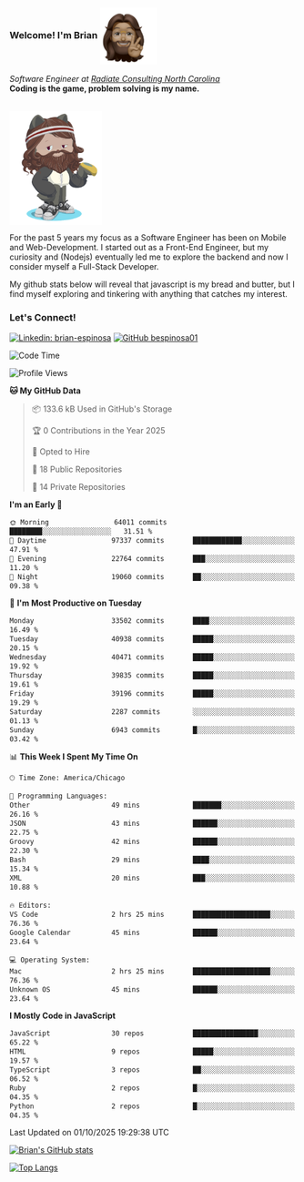 ###  Welcome! I'm Brian <img align="center" src="https://github.com/bespinosa01/bespinosa01/blob/main/assets/peace-animoji.png" height="100" /></h2>
<p><em>Software Engineer at <a href="https://www.radiateconsulting.coop/north-carolina-tech-coop">Radiate Consulting North Carolina</a>
 <br/>
<!-- </br>Developer Consultant at <a href="https://codethedream.org/">Code The Dream</a> -->
</em> <b>Coding is the game, problem solving is my name.</b></p>

<br/>


 <img align="center" src="https://github.com/bespinosa01/bespinosa01/blob/main/assets/octo-me.png" height="200" /> 
 <p>
 For the past 5 years my focus as a Software Engineer has been on Mobile and Web-Development. I started out as a Front-End Engineer, but my curiosity and (Nodejs) eventually led me to explore the backend and now I consider myself a Full-Stack Developer.
</p>
<p>
 My github stats below will reveal that javascript is my bread and butter, but I find myself exploring and tinkering with anything that catches my interest. 
 </p>
 
 
### Let's Connect!

[![Linkedin: brian-espinosa](https://img.shields.io/badge/-brian--espinosa-blue?style=flat-square&logo=Linkedin&logoColor=white&link=https://www.linkedin.com/in/brian-espinosa/)](https://www.linkedin.com/in/brian-espinosa/)
[![GitHub bespinosa01](https://img.shields.io/github/followers/bespinosa01?label=follow&style=social)](https://github.com/bespinosa01)



<!--START_SECTION:waka-->
![Code Time](http://img.shields.io/badge/Code%20Time-1%2C827%20hrs%2054%20mins-blue)

![Profile Views](http://img.shields.io/badge/Profile%20Views-0-blue)

**🐱 My GitHub Data** 

> 📦 133.6 kB Used in GitHub's Storage 
 > 
> 🏆 0 Contributions in the Year 2025
 > 
> 💼 Opted to Hire
 > 
> 📜 18 Public Repositories 
 > 
> 🔑 14 Private Repositories 
 > 
**I'm an Early 🐤** 

```text
🌞 Morning                64011 commits       ████████░░░░░░░░░░░░░░░░░   31.51 % 
🌆 Daytime                97337 commits       ████████████░░░░░░░░░░░░░   47.91 % 
🌃 Evening                22764 commits       ███░░░░░░░░░░░░░░░░░░░░░░   11.20 % 
🌙 Night                  19060 commits       ██░░░░░░░░░░░░░░░░░░░░░░░   09.38 % 
```
📅 **I'm Most Productive on Tuesday** 

```text
Monday                   33502 commits       ████░░░░░░░░░░░░░░░░░░░░░   16.49 % 
Tuesday                  40938 commits       █████░░░░░░░░░░░░░░░░░░░░   20.15 % 
Wednesday                40471 commits       █████░░░░░░░░░░░░░░░░░░░░   19.92 % 
Thursday                 39835 commits       █████░░░░░░░░░░░░░░░░░░░░   19.61 % 
Friday                   39196 commits       █████░░░░░░░░░░░░░░░░░░░░   19.29 % 
Saturday                 2287 commits        ░░░░░░░░░░░░░░░░░░░░░░░░░   01.13 % 
Sunday                   6943 commits        █░░░░░░░░░░░░░░░░░░░░░░░░   03.42 % 
```


📊 **This Week I Spent My Time On** 

```text
🕑︎ Time Zone: America/Chicago

💬 Programming Languages: 
Other                    49 mins             ███████░░░░░░░░░░░░░░░░░░   26.16 % 
JSON                     43 mins             ██████░░░░░░░░░░░░░░░░░░░   22.75 % 
Groovy                   42 mins             ██████░░░░░░░░░░░░░░░░░░░   22.30 % 
Bash                     29 mins             ████░░░░░░░░░░░░░░░░░░░░░   15.34 % 
XML                      20 mins             ███░░░░░░░░░░░░░░░░░░░░░░   10.88 % 

🔥 Editors: 
VS Code                  2 hrs 25 mins       ███████████████████░░░░░░   76.36 % 
Google Calendar          45 mins             ██████░░░░░░░░░░░░░░░░░░░   23.64 % 

💻 Operating System: 
Mac                      2 hrs 25 mins       ███████████████████░░░░░░   76.36 % 
Unknown OS               45 mins             ██████░░░░░░░░░░░░░░░░░░░   23.64 % 
```

**I Mostly Code in JavaScript** 

```text
JavaScript               30 repos            ████████████████░░░░░░░░░   65.22 % 
HTML                     9 repos             █████░░░░░░░░░░░░░░░░░░░░   19.57 % 
TypeScript               3 repos             ██░░░░░░░░░░░░░░░░░░░░░░░   06.52 % 
Ruby                     2 repos             █░░░░░░░░░░░░░░░░░░░░░░░░   04.35 % 
Python                   2 repos             █░░░░░░░░░░░░░░░░░░░░░░░░   04.35 % 
```




 Last Updated on 01/10/2025 19:29:38 UTC
<!--END_SECTION:waka-->


<!--  Github STATS -->
[![Brian's GitHub stats](https://github-readme-stats.vercel.app/api?username=bespinosa01&hide=stars,contribs&count_private=true&show_icons=true)](https://github.com/anuraghazra/github-readme-stats)

[![Top Langs](https://github-readme-stats.vercel.app/api/top-langs/?username=bespinosa01&layout=compact)](https://github.com/anuraghazra/github-readme-stats)



<!--
**bespinosa01/bespinosa01** is a ✨ _special_ ✨ repository because its `README.md` (this file) appears on your GitHub profile.

Here are some ideas to get you started:

- 🔭 I’m currently working on ...
- 🌱 I’m currently learning ...
- 👯 I’m looking to collaborate on ...
- 🤔 I’m looking for help with ...
- 💬 Ask me about ...
- 📫 How to reach me: ...
- 😄 Pronouns: ...
- ⚡ Fun fact: ...
-->
